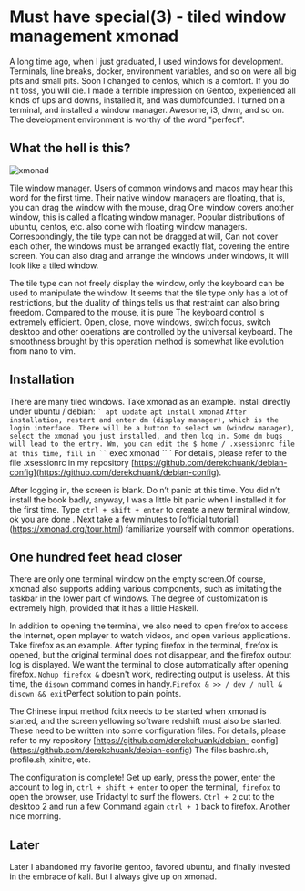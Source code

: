 # Must have special(3) - tiled window management xmonad

A long time ago, when I just graduated, I used windows for development. Terminals, line breaks, docker, environment variables, and so on were all big pits and small pits. Soon I changed to centos, which is a comfort. If you do n’t toss, you will die. I made a terrible impression on Gentoo, experienced all kinds of ups and downs, installed it, and was dumbfounded. I turned on a terminal, and installed a window manager. Awesome, i3, dwm, and so on. The development environment is worthy of the word "perfect".

## What the hell is this?

![xmonad](https://www.tiaoxingyubolang.com/static/picture/xmonad.jpg)

Tile window manager. Users of common windows and macos may hear this word for the first time. Their native window managers are floating, that is, you can drag the window with the mouse, drag One window covers another window, this is called a floating window manager. Popular distributions of ubuntu, centos, etc. also come with floating window managers. Correspondingly, the tile type can not be dragged at will, Can not cover each other, the windows must be arranged exactly flat, covering the entire screen. You can also drag and arrange the windows under windows, it will look like a tiled window.

The tile type can not freely display the window, only the keyboard can be used to manipulate the window. It seems that the tile type only has a lot of restrictions, but the duality of things tells us that restraint can also bring freedom. Compared to the mouse, it is pure The keyboard control is extremely efficient. Open, close, move windows, switch focus, switch desktop and other operations are controlled by the universal keyboard. The smoothness brought by this operation method is somewhat like evolution from nano to vim.

## Installation

There are many tiled windows. Take xmonad as an example. Install directly under ubuntu / debian:
`` `
apt update
apt install xmonad
`` `
After installation, restart and enter dm (display manager), which is the login interface. There will be a button to select wm (window manager), select the xmonad you just installed, and then log in. Some dm bugs will lead to the entry. Wm, you can edit the $ home / .xsessionrc file at this time, fill in
`` `
exec xmonad
`` `
For details, please refer to the file .xsessionrc in my repository [https://github.com/derekchuank/debian-config](https://github.com/derekchuank/debian-config).

After logging in, the screen is blank. Do n’t panic at this time. You did n’t install the book badly, anyway, I was a little bit panic when I installed it for the first time. Type `ctrl + shift + enter` to create a new terminal window, ok you are done . Next take a few minutes to [official tutorial] (https://xmonad.org/tour.html) familiarize yourself with common operations.

## One hundred feet head closer

There are only one terminal window on the empty screen.Of course, xmonad also supports adding various components, such as imitating the taskbar in the lower part of windows. The degree of customization is extremely high, provided that it has a little Haskell.

In addition to opening the terminal, we also need to open firefox to access the Internet, open mplayer to watch videos, and open various applications. Take firefox as an example. After typing firefox in the terminal, firefox is opened, but the original terminal does not disappear, and the firefox output log is displayed. We want the terminal to close automatically after opening firefox. `Nohup firefox &` doesn't work, redirecting output is useless. At this time, the `disown` command comes in handy.` Firefox & >> / dev / null & disown && exit `Perfect solution to pain points.

The Chinese input method fcitx needs to be started when xmonad is started, and the screen yellowing software redshift must also be started. These need to be written into some configuration files. For details, please refer to my repository [https://github.com/derekchuank/debian- config] (https://github.com/derekchuank/debian-config) The files bashrc.sh, profile.sh, xinitrc, etc.

The configuration is complete! Get up early, press the power, enter the account to log in, `ctrl + shift + enter` to open the terminal,` firefox` to open the browser, use Tridactyl to surf the flowers. `Ctrl + 2` cut to the desktop 2 and run a few Command again `ctrl + 1` back to firefox. Another nice morning.

## Later

Later I abandoned my favorite gentoo, favored ubuntu, and finally invested in the embrace of kali. But I always give up on xmonad.

